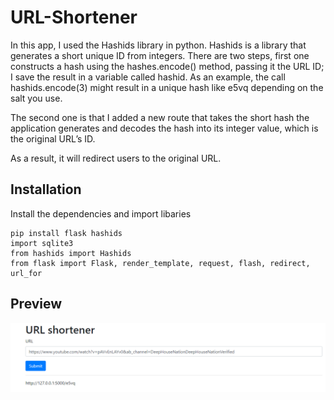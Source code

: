 # URL-Shortener

In this app, I used the Hashids library in python. Hashids is a library that generates a short unique ID from integers. There are two steps, first one constructs a hash using the hashes.encode() method, passing it the URL ID; I save the result in a variable called hashid. As an example, the call hashids.encode(3) might result in a unique hash like e5vq depending on the salt you use.

 The second one is that I added a new route that takes the short hash the application generates and decodes the hash into its integer value, which is the original URL’s ID. 
 
 As a result, it will redirect users to the original URL.
 
 ## Installation
Install the dependencies and import libaries
```
pip install flask hashids 
import sqlite3
from hashids import Hashids
from flask import Flask, render_template, request, flash, redirect, url_for
```

## Preview
![GitHub Logo](/images/image1.png)

